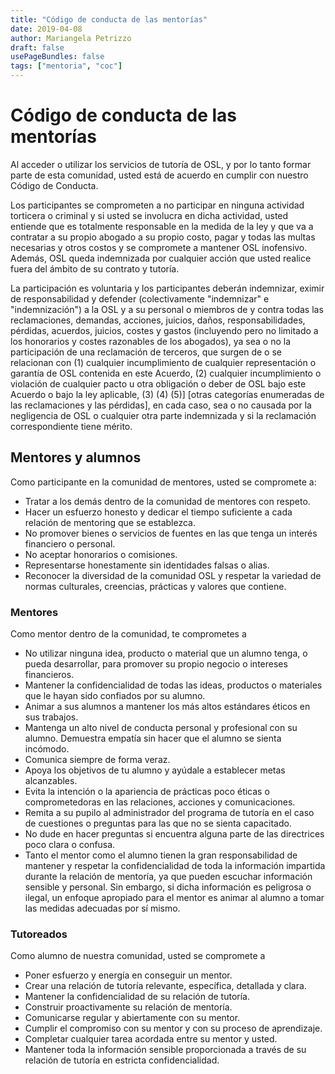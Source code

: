 ```yaml
---
title: "Código de conducta de las mentorías"
date: 2019-04-08
author: Mariangela Petrizzo
draft: false
usePageBundles: false
tags: ["mentoria", "coc"]
---
```


<!--
.. title: Código de conducta de las mentorías
.. slug: es
.. date: 2019-04-08
.. author: Mariangela Petrizzo
.. tags: mentoring, coc
.. category: mentoring
.. link: 
.. description: 
..  
-->

# Código de conducta de las mentorías

Al acceder o utilizar los servicios de tutoría de OSL, y por lo tanto formar parte de esta comunidad, usted está de acuerdo en cumplir con nuestro Código de Conducta.

Los participantes se comprometen a no participar en ninguna actividad torticera o criminal y si usted se involucra en dicha actividad, usted entiende que es totalmente responsable en la medida de la ley y que va a contratar a su propio abogado a su propio costo, pagar y todas las multas necesarias y otros costos y se compromete a mantener OSL inofensivo. Además, OSL queda indemnizada por cualquier acción que usted realice fuera del ámbito de su contrato y tutoría.

La participación es voluntaria y los participantes deberán indemnizar, eximir de responsabilidad y defender (colectivamente "indemnizar" e "indemnización") a la OSL y a su personal o miembros de y contra todas las reclamaciones, demandas, acciones, juicios, daños, responsabilidades, pérdidas, acuerdos, juicios, costes y gastos (incluyendo pero no limitado a los honorarios y costes razonables de los abogados), ya sea o no la participación de una reclamación de terceros, que surgen de o se relacionan con (1) cualquier incumplimiento de cualquier representación o garantía de OSL contenida en este Acuerdo, (2) cualquier incumplimiento o violación de cualquier pacto u otra obligación o deber de OSL bajo este Acuerdo o bajo la ley aplicable, (3) (4) (5)] [otras categorías enumeradas de las reclamaciones y las pérdidas], en cada caso, sea o no causada por la negligencia de OSL o cualquier otra parte indemnizada y si la reclamación correspondiente tiene mérito.

## Mentores y alumnos

Como participante en la comunidad de mentores, usted se compromete a:

  * Tratar a los demás dentro de la comunidad de mentores con respeto.
  * Hacer un esfuerzo honesto y dedicar el tiempo suficiente a cada relación de mentoring que se establezca.
  * No promover bienes o servicios de fuentes en las que tenga un interés financiero o personal.
  * No aceptar honorarios o comisiones.
  * Representarse honestamente sin identidades falsas o alias.
  * Reconocer la diversidad de la comunidad OSL y respetar la variedad de normas culturales, creencias, prácticas y valores que contiene.

### Mentores

Como mentor dentro de la comunidad, te comprometes a

  * No utilizar ninguna idea, producto o material que un alumno tenga, o pueda desarrollar, para promover su propio negocio o intereses financieros.
  * Mantener la confidencialidad de todas las ideas, productos o materiales que le hayan sido confiados por su alumno.
  * Animar a sus alumnos a mantener los más altos estándares éticos en sus trabajos.
  * Mantenga un alto nivel de conducta personal y profesional con su alumno. Demuestra empatía sin hacer que el alumno se sienta incómodo.
  * Comunica siempre de forma veraz.
  * Apoya los objetivos de tu alumno y ayúdale a establecer metas alcanzables.
  * Evita la intención o la apariencia de prácticas poco éticas o comprometedoras en las relaciones, acciones y comunicaciones.
  * Remita a su pupilo al administrador del programa de tutoría en el caso de cuestiones o preguntas para las que no se sienta capacitado.
  * No dude en hacer preguntas si encuentra alguna parte de las directrices poco clara o confusa.
  * Tanto el mentor como el alumno tienen la gran responsabilidad de mantener y respetar la confidencialidad de toda la información impartida durante la relación de mentoría, ya que pueden escuchar información sensible y personal. Sin embargo, si dicha información es peligrosa o ilegal, un enfoque apropiado para el mentor es animar al alumno a tomar las medidas adecuadas por sí mismo.

### Tutoreados

Como alumno de nuestra comunidad, usted se compromete a

  * Poner esfuerzo y energía en conseguir un mentor.
  * Crear una relación de tutoría relevante, específica, detallada y clara.
  * Mantener la confidencialidad de su relación de tutoría.
  * Construir proactivamente su relación de mentoría.
  * Comunicarse regular y abiertamente con su mentor.
  * Cumplir el compromiso con su mentor y con su proceso de aprendizaje.
  * Completar cualquier tarea acordada entre su mentor y usted.
  * Mantener toda la información sensible proporcionada a través de su relación de tutoría en estricta confidencialidad.
